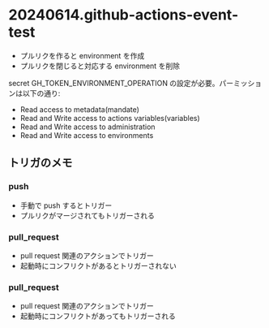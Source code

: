 # 20240614.github-actions-event-test

- プルリクを作ると environment を作成
- プルリクを閉じると対応する environment を削除

secret GH_TOKEN_ENVIRONMENT_OPERATION の設定が必要。パーミッションは以下の通り:

- Read access to metadata(mandate)
- Read and Write access to actions variables(variables)
- Read and Write access to administration
- Read and Write access to environments

## トリガのメモ

### push

- 手動で push するとトリガー
- プルリクがマージされてもトリガーされる

### pull_request

- pull request 関連のアクションでトリガー
- 起動時にコンフリクトがあるとトリガーされない

### pull_request

- pull request 関連のアクションでトリガー
- 起動時にコンフリクトがあってもトリガーされる
